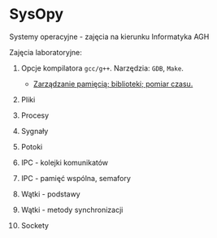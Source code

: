 # SysOpy
Systemy operacyjne - zajęcia na kierunku Informatyka AGH

Zajęcia laboratoryjne:
1. Opcje kompilatora `gcc/g++`. Narzędzia: `GDB`, `Make`.
   - [Zarządzanie pamięcią; biblioteki; pomiar czasu.](./cw01/)
   
2. Pliki

3. Procesy

4. Sygnały

5. Potoki

6. IPC - kolejki komunikatów

7. IPC - pamięć wspólna, semafory

8. Wątki - podstawy

9. Wątki - metody synchronizacji

10. Sockety
